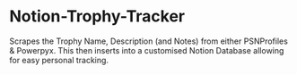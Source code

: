 # Notion-Trophy-Tracker

Scrapes the Trophy Name, Description (and Notes) from either PSNProfiles & Powerpyx. This then inserts into a customised Notion Database allowing for easy personal tracking.
